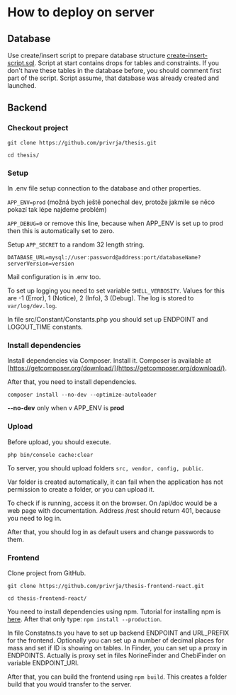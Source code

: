 
# How to deploy on server

## Database

Use create/insert script to prepare database structure [create-insert-script.sql](https://github.com/privrja/MassSpecBlocks/blob/main/create-insert-script.sql). Script at start contains drops for tables and constraints. If you don't have these tables in the database before, you should comment first part of the script. Script assume, that database was already created and launched.

## Backend

### Checkout project
```git clone https://github.com/privrja/thesis.git```

```cd thesis/```

### Setup

In .env file setup connection to the database and other properties.

`APP_ENV=prod`
(možná bych ještě ponechal dev, protože jakmile se něco pokazí tak lépe najdeme problém)

`APP_DEBUG=0` or remove this line, because when APP_ENV is set up to prod then this is automatically set to zero.

Setup `APP_SECRET` to a random 32 length string.

`DATABASE_URL=mysql://user:password@address:port/databaseName?serverVersion=version`

Mail configuration is in .env too.

To set up logging you need to set variable `SHELL_VERBOSITY`. Values for this are -1 (Error), 1 (Notice), 2 (Info), 3 (Debug). The log is stored to `var/log/dev.log`.


In file  src/Constant/Constants.php you should set up ENDPOINT and LOGOUT_TIME constants.

### Install dependencies

Install dependencies via Composer. Install it. Composer is available at [https://getcomposer.org/download/](https://getcomposer.org/download/).

After that, you need to install dependencies. 

`composer install --no-dev --optimize-autoloader`

**--no-dev** only when v APP_ENV is **prod**

### Upload

Before upload, you should execute.

`php bin/console cache:clear`

To server, you should upload folders `src, vendor, config, public`.

Var folder is created automatically, it can fail when the application has not permission to create a folder, or you can upload it.

To check if is running, access it on the browser. On /api/doc would be a web page with documentation. Address /rest should return 401, because you need to log in.

After that, you should log in as default users and change passwords to them. 

### Frontend

Clone project from GitHub.

`git clone https://github.com/privrja/thesis-frontend-react.git` 

```cd thesis-frontend-react/```


You need to install dependencies using npm. Tutorial for installing npm is [here](https://www.npmjs.com/get-npm). After that only type: 
`npm install --production`.

In file Constatns.ts you have to set up backend ENDPOINT and URL_PREFIX for the frontend. Optionally you can set up a number of decimal places for mass and set if ID is showing on tables. In Finder, you can set up a proxy in ENDPOINTS. Actually is proxy set in files NorineFinder and ChebiFinder on variable ENDPOINT_URI.

After that, you can build the frontend using `npm build`. This creates a folder build that you would transfer to the server.
